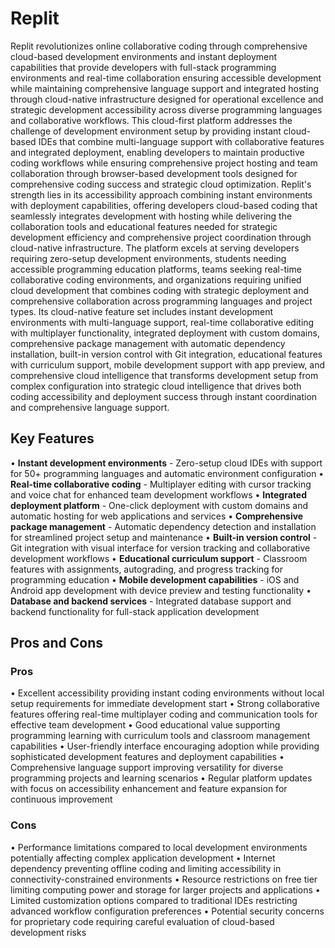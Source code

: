 # Replit

Replit revolutionizes online collaborative coding through comprehensive cloud-based development environments and instant deployment capabilities that provide developers with full-stack programming environments and real-time collaboration ensuring accessible development while maintaining comprehensive language support and integrated hosting through cloud-native infrastructure designed for operational excellence and strategic development accessibility across diverse programming languages and collaborative workflows. This cloud-first platform addresses the challenge of development environment setup by providing instant cloud-based IDEs that combine multi-language support with collaborative features and integrated deployment, enabling developers to maintain productive coding workflows while ensuring comprehensive project hosting and team collaboration through browser-based development tools designed for comprehensive coding success and strategic cloud optimization. Replit's strength lies in its accessibility approach combining instant environments with deployment capabilities, offering developers cloud-based coding that seamlessly integrates development with hosting while delivering the collaboration tools and educational features needed for strategic development efficiency and comprehensive project coordination through cloud-native infrastructure. The platform excels at serving developers requiring zero-setup development environments, students needing accessible programming education platforms, teams seeking real-time collaborative coding environments, and organizations requiring unified cloud development that combines coding with strategic deployment and comprehensive collaboration across programming languages and project types. Its cloud-native feature set includes instant development environments with multi-language support, real-time collaborative editing with multiplayer functionality, integrated deployment with custom domains, comprehensive package management with automatic dependency installation, built-in version control with Git integration, educational features with curriculum support, mobile development support with app preview, and comprehensive cloud intelligence that transforms development setup from complex configuration into strategic cloud intelligence that drives both coding accessibility and deployment success through instant coordination and comprehensive language support.

## Key Features

• **Instant development environments** - Zero-setup cloud IDEs with support for 50+ programming languages and automatic environment configuration
• **Real-time collaborative coding** - Multiplayer editing with cursor tracking and voice chat for enhanced team development workflows
• **Integrated deployment platform** - One-click deployment with custom domains and automatic hosting for web applications and services
• **Comprehensive package management** - Automatic dependency detection and installation for streamlined project setup and maintenance
• **Built-in version control** - Git integration with visual interface for version tracking and collaborative development workflows
• **Educational curriculum support** - Classroom features with assignments, autograding, and progress tracking for programming education
• **Mobile development capabilities** - iOS and Android app development with device preview and testing functionality
• **Database and backend services** - Integrated database support and backend functionality for full-stack application development

## Pros and Cons

### Pros
• Excellent accessibility providing instant coding environments without local setup requirements for immediate development start
• Strong collaborative features offering real-time multiplayer coding and communication tools for effective team development
• Good educational value supporting programming learning with curriculum tools and classroom management capabilities
• User-friendly interface encouraging adoption while providing sophisticated development features and deployment capabilities
• Comprehensive language support improving versatility for diverse programming projects and learning scenarios
• Regular platform updates with focus on accessibility enhancement and feature expansion for continuous improvement

### Cons
• Performance limitations compared to local development environments potentially affecting complex application development
• Internet dependency preventing offline coding and limiting accessibility in connectivity-constrained environments
• Resource restrictions on free tier limiting computing power and storage for larger projects and applications
• Limited customization options compared to traditional IDEs restricting advanced workflow configuration preferences
• Potential security concerns for proprietary code requiring careful evaluation of cloud-based development risks